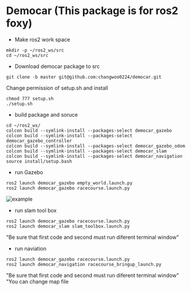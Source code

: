 # Democar (This package is for ros2 foxy)


* Make ros2 work space

```
mkdir -p ~/ros2_ws/src
cd ~/ros2_ws/src
```

* Download democar package to src

```
git clone -b master git@github.com:changwoo0224/democar.git
```

Change permission of setup.sh and install
```
chmod 777 setup.sh
./setup.sh
```
* build package and soruce
```
cd ~/ros2_ws/
colcon build --symlink-install --packages-select democar_gazebo
colcon build --symlink-install --packages-select democar_gazebo_controller
colcon build --symlink-install --packages-select democar_gazebo_odom
colcon build --symlink-install --packages-select democar_slam
colcon build --symlink-install --packages-select democar_navigation
source install/setup.bash
```

* run Gazebo

```
ros2 launch democar_gazebo empty_world.launch.py
ros2 launch democar_gazebo racecourse.launch.py
```

![example](https://github.com/user-attachments/assets/331b91b5-7aed-4daf-853e-b9f4cfd4c861)

* run slam tool box

```
ros2 launch democar_gazebo racecourse.launch.py
ros2 launch democar_slam slam_toolbox.launch.py
```
"Be sure that first code and second must run diferent terminal window"

* run naviation

```
ros2 launch democar_gazebo racecourse.launch.py
ros2 launch democar_navigation racecourse_bringup_launch.py
```
"Be sure that first code and second must run diferent terminal window"
"You can change map file

```
